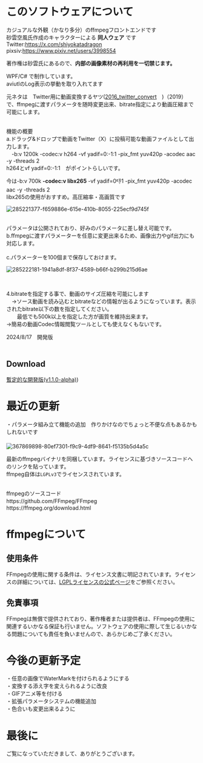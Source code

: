 # このソフトウェアについて

カジュアルな外観（かなり多分）のffmpegフロントエンドです<br>
砂雲空風氏作成のキャラクターによる **同人ウェア** 
です<br>
Twitter:https://x.com/shiyokatadragon<br>
pixsiv:https://www.pixiv.net/users/3998554<br>

著作権は砂雲氏にあるので、**内部の画像素材の再利用を一切禁じます。**


WPF/C# で制作しています。<br>
aviutlのLog表示の挙動を取り入れてます<br>

元ネタは　Twitter用に動画変換するヤツ([2016_twitter_convert](https://cloth.moe/2016_twitter_convert)　)（2019）　で、ffmpegに渡すパラメータを随時変更出来、bitrate指定により動画圧縮まで可能にします。

<br>
機能の概要<br>
a.ドラッグ&ドロップで動画をTwitter（X）に投稿可能な動画ファイルとして出力します。<br>
　-b:v 1200k -codec:v h264 -vf yadif=0:-1:1 -pix_fmt yuv420p -acodec aac -y -threads 2<br>
h264とvf yadif=0:-1:1　がポイントらしいです。<br>

今は-b:v 700k **-codec:v libx265** -vf yadif=0:-1:1 -pix_fmt yuv420p -acodec aac -y -threads 2<br>
libx265の使用がおすすめ。高圧縮率・高画質です


![285221377-f659886e-615e-410b-8055-225ecf9d745f](https://github.com/user-attachments/assets/a9e821a9-a893-447f-a383-9e57b1ae7237)



<br>
パラメータは公開されており、好みのパラメータに差し替え可能です。
 
 <br>
b.ffmpegに渡すパラメーターを任意に変更出来るため、画像出力やgif出力にも対応します。<br>

<br>
c.パラメーターを100個まで保存しておけます。<br>

![285222181-1941a8df-8f37-4589-b66f-b299b215d6ae](https://github.com/user-attachments/assets/8d1a0782-e3cc-4b70-a926-97df4a303596)


<br>

4.bitrateを指定する事で、動画のサイズ圧縮を可能にします<br>
　→ソース動画を読み込むとbitrateなどの情報が出るようになっています。表示されたbitrate以下の数を指定してください。<br>
 　　最低でも500k以上を指定した方が画質を維持出来ます。<br>
  →簡易の動画Codec情報閲覧ツールとしても使えなくもないです。<br>



2024/8/17　開発版<br>
　
## Download

[暫定的な開発版(v1.1.0-alpha)](https://github.com/Sheephuman/HaruaConvert_public/releases/tag/TestVersion)) 


# 最近の更新
・パラメータ組み立て機能の追加　作りかけなのでちょっと不便な点もあるかもしれないです<br>
　<br>
![367869898-80ef7301-f9c9-4df9-8641-f5135b5d4a5c](https://github.com/user-attachments/assets/bfaf0c5b-ebf4-4646-8f38-9c217c459d02)

最新のffmpegバイナリを同梱しています。ライセンスに基づきソースコードへのリンクを貼っています。<br>ffmpeg自体は``LGPLv3``でライセンスされています。

<br>
ffmpegのソースコード<br>
https://github.com/FFmpeg/FFmpeg　<br>
https://ffmpeg.org/download.html<br>

# ffmpegについて
## 使用条件
FFmpegの使用に関する条件は、ライセンス文書に明記されています。ライセンスの詳細については、[LGPLライセンスの公式ページ](https://www.gnu.org/licenses/lgpl-3.0.html)をご参照ください。
## 免責事項
FFmpegは無償で提供されており、著作権者または提供者は、FFmpegの使用に関連するいかなる保証も行いません。ソフトウェアの使用に際して生じるいかなる問題についても責任を負いませんので、あらかじめご了承ください。

# 今後の更新予定<br>
・任意の画像でWaterMarkを付けられるようにする
<br>
・変換する添え字を変えられるように改良<br>
・GIFアニメ等を付ける<br>
・拡張パラメータシステムの機能追加<br>
・色合いも変更出来るように


# 最後に
ご覧になっていただきまして、ありがとうございます。
